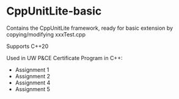 # CppUnitLite-basic
Contains the CppUnitLite framework, ready for basic extension by copying/modifying xxxTest.cpp

Supports C++20

Used in UW P&CE Certificate Program in C++:
* Assignment 1
* Assignment 2
* Assignment 4
* Assignment 5
